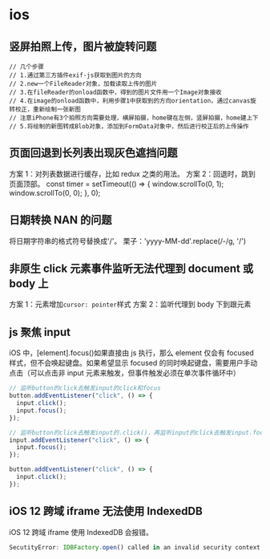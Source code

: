 # ios

## 竖屏拍照上传，图片被旋转问题

```
// 几个步骤
// 1.通过第三方插件exif-js获取到图片的方向
// 2.new一个FileReader对象，加载读取上传的图片
// 3.在fileReader的onload函数中，得到的图片文件用一个Image对象接收
// 4.在image的onload函数中，利用步骤1中获取到的方向orientation，通过canvas旋转校正，重新绘制一张新图
// 注意iPhone有3个拍照方向需要处理，横屏拍摄，home键在左侧，竖屏拍摄，home建上下
// 5.将绘制的新图转成Blob对象，添加到FormData对象中，然后进行校正后的上传操作
```

## 页面回退到长列表出现灰色遮挡问题

方案 1：对列表数据进行缓存，比如 redux 之类的用法。
方案 2：回退时，跳到页面顶部。
const timer = setTimeout(() => {
window.scrollTo(0, 1);
window.scrollTo(0, 0);
}, 0);

## 日期转换 NAN 的问题

将日期字符串的格式符号替换成'/'。
栗子：'yyyy-MM-dd'.replace(/-/g, '/')

## 非原生 click 元素事件监听无法代理到 document 或 body 上

方案 1：元素增加`cursor: pointer`样式
方案 2：监听代理到 body 下到跟元素

## js 聚焦 input

iOS 中，[element].focus()如果直接由 js 执行，那么 element 仅会有 focused 样式，但不会唤起键盘。如果希望显示 focused 的同时唤起键盘，需要用户手动点击（可以点击非 input 元素来触发，但事件触发必须在单次事件循环中）

```js
// 监听button的click去触发input的click和focus
button.addEventListener("click", () => {
  input.click();
  input.focus();
});

// 监听button的click去触发input的.click()，再监听input的click去触发input.focus()
input.addEventListener("click", () => {
  input.focus();
});

button.addEventListener("click", () => {
  input.click();
});
```

## iOS 12 跨域 iframe 无法使用 IndexedDB

iOS 12 跨域 iframe 使用 IndexedDB 会报错。

```js
SecutityError: IDBFactory.open() called in an invalid security context.
```
